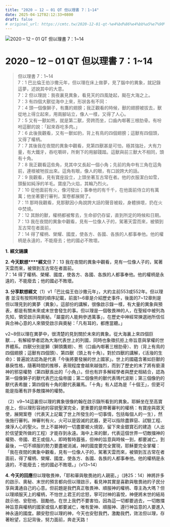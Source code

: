 ```yaml
---
title: "2020 – 12 – 01 QT 但以理書 7：1~14"
date: 2025-04-12T02:12:33+0800
draft: false
# original_url: https://cmtc.tw/2020-12-01-qt-%e4%bd%86%e4%bb%a5%e7%90%86%e6%9b%b8-7%ef%bc%9a114
---
```


![2020 – 12 – 01 QT 但以理書 7：1~14](/images/qt.jpg   "2020 – 12 – 01 QT 但以理書 7：1~14")

# 2020 – 12 – 01 QT 但以理書 7：1~14

> 但以理書 7：1~14  
> 7：1 巴比倫王伯沙撒元年，但以理在床上做夢，見了腦中的異象，就記錄這夢，述說其中的大意。  
> 7：2 但以理說：我夜裏見異象，看見天的四風陡起，颳在大海之上。  
> 7：3 有四個大獸從海中上來，形狀各有不同：  
> 7：4 頭一個像獅子，有鷹的翅膀；我正觀看的時候，獸的翅膀被拔去，獸從地上得立起來，用兩腳站立，像人一樣，又得了人心。  
> 7：5 又有一獸如熊，就是第二獸，旁跨而坐，口齒內啣著三根肋骨。有吩咐這獸的說：「起來吞吃多肉。」  
> 7：6 此後我觀看，又有一獸如豹，背上有鳥的四個翅膀；這獸有四個頭，又得了權柄。  
> 7：7 其後我在夜間的異象中觀看，見第四獸甚是可怕，極其強壯，大有力量，有大鐵牙，吞吃嚼碎，所剩下的用腳踐踏。這獸與前三獸大不相同，頭有十角。  
> 7：8 我正觀看這些角，見其中又長起一個小角；先前的角中有三角在這角前，連根被牠拔出來。這角有眼，像人的眼，有口說誇大的話。  
> 7：9 我觀看，見有寶座設立，上頭坐著亙古常在者。他的衣服潔白如雪，頭髮如純淨的羊毛。寶座乃火焰，其輪乃烈火。  
> 7：10 從他面前有火，像河發出；事奉他的有千千，在他面前侍立的有萬萬；他坐著要行審判，案卷都展開了。  
> 7：11 那時我觀看，見那獸因小角說誇大話的聲音被殺，身體損壞，扔在火中焚燒。  
> 7：12 其餘的獸，權柄都被奪去，生命卻仍存留，直到所定的時候和日期。  
> 7：13 我在夜間的異象中觀看，見有一位像人子的，駕著天雲而來，被領到亙古常在者面前，  
> 7：14 得了權柄、榮耀、國度，使各方、各國、各族的人都事奉他。他的權柄是永遠的，不能廢去；他的國必不敗壞。

**1.** **經文誦讀**

**2. 今天默想****經文**但 7：13 我在夜間的異象中觀看，見有一位像人子的，駕著天雲而來，被領到亙古常在者面前。  
7：14 得了權柄、榮耀、國度，使各方、各國、各族的人都事奉他。他的權柄是永遠的，不能廢去；他的國必不敗壞。

**3. 分享默想經文**（1）v1「巴比倫王伯沙撒元年」，大約主前553或552年。但以理書 並沒有按照時間的順序記載，前面1~6章是介紹歷史事件，後面的7~12章則是但以理見到的異夢（異象）。這部份的講解，很像啟示錄一樣，有大量的異象與預表，都是有關未來或末世會發生的事。但以理是一個敬畏神的人，在聖經中被列為先知，領受啟示與奧秘。「屬靈的人能夠參透萬事」，在歷史中神經常揀選祂所信任與合神心意的人來領受啟示與奧秘：「凡有耳的，都應當聽。」

v2~8但以理在異夢中，很清楚的見到關於未來的異象。從大海裏上來四個巨獸…，有解經學者認為大海代表世上的列國，同時也象徵抗拒上帝旨意與掌權的世界體系。四獸分別是獅（獅頭鷹翅）、熊（口齒內啣著三根肋骨）、豹（背上有鳥的四個翅膀；這獸有四個頭）、第四獸（頭上有十角）。對於四獸的講解，《活潑的生命》：普遍說法認為是代表「今後將要發展的世上國家」。世上的國蘊含著如巨獸的暴戾性格，隨著時間的推移，表現程度會越來越強烈，而到了歷史的末了將有褻瀆神的邪惡權勢（第四獸長出的「小角」）。但也有許多解經學者與歷史相結合，認為第一個像獅子的獸代表巴比倫帝國；第二個像熊的獸代表瑪代波斯；第三個像豹的獸代表希臘；第四個有十角的獸代表羅馬。「十角」有人認為是「十個王」，但更可能是指著有許多敵擋神的權勢。

（2）v9~14這裏但以理的異象很像約翰在啟示錄所看到的異象。耶穌坐在至高寶座上，但以理形容祂的容貌聖潔完全，更重要的是帶著審判的權柄：有寶座與眾天使，展開案卷（代表天上記載了世上所發生的一切事情，包括每個人的一生），然後施行審判。神審判有火，火可以是毀滅的武器，更可以指除盡罪惡、試驗工程、煉淨人心的聖火。世上不屬神的一切盡要被火燒毀，留下來金銀寶石的建造（人出於信望愛所做的工程）才能存到永遠。海中上來的獸，代表這個世界一切敵擋神的權勢、帝國、君王或個人，即時暫時囂張，但神的旨意與時候一到，都要滅亡。到最後，一切不順服的勢力要盡被消滅，神的國度要完全實現，耶穌要完全掌權：「我在夜間的異象中觀看，見有一位像人子的，駕著天雲而來，被領到亙古常在者面前，得了權柄、榮耀、國度，使各方、各國、各族的人都事奉他。他的權柄是永遠的，不能廢去；他的國必不敗壞。」（v13~14）

**4. 今天的回應**但以理敬畏神，「耶和華與敬畏祂的人親密。」（詩25：14）神將許多的啟示、奧秘、末世的預言都向但以理啟示，看見神其實是喜歡與敬畏祂的子民分享與溝通自己的心意。但前題是我們真正敬畏神、順服神的權柄、尊主為大嗎？但以理順服天上的權柄，不怕世上君王的忿怒，寧可討神的喜悅，神便將末世的結局啟示他、安慰他、鼓勵他。在世上我們不要害怕，因為這一切都要過去，一切敵擋神旨意與權柄的國家或個人都要滅亡，唯有愛神、順服神、遵行神旨意的人要進入神永遠的國度。願安慰但以理的神，今天也安慰我們，激勵我們，效法但以理，存著盼望，忘記背後，努力面前，奔走天路！